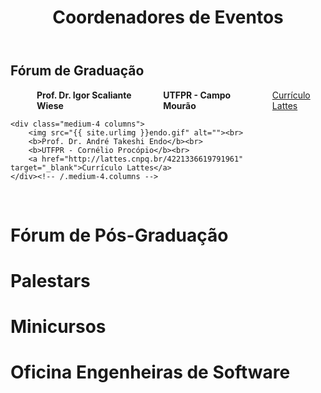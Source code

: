 ﻿---
layout: page-fullwidth
title: "Coordenadores de Eventos"
subheadline: ""
permalink: "/coordenacao_eventos/"
header:
   image_fullwidth: banner_eres2020.png
---

<h2>Fórum de Graduação</h2>

<div class="row t30">
    <div class="medium-4 columns">
        <img src="{{ site.urlimg }}wiese.gif" alt=""><br>
        <b>Prof. Dr. Igor Scaliante Wiese</b><br>
		<b>UTFPR - Campo Mourão</b><br>
		<a href="http://lattes.cnpq.br/0447444423694007" target="_blank">Currículo Lattes</a>
    </div><!-- /.medium-4.columns -->

	<div class="medium-4 columns">
        <img src="{{ site.urlimg }}endo.gif" alt=""><br>
        <b>Prof. Dr. André Takeshi Endo</b><br>
		<b>UTFPR - Cornélio Procópio</b><br>
		<a href="http://lattes.cnpq.br/4221336619791961" target="_blank">Currículo Lattes</a>
    </div><!-- /.medium-4.columns -->
</div><!-- /.row -->

<br>

<h1>Fórum de Pós-Graduação</h1>

<h1>Palestars</h1>

<h1>Minicursos</h1>

<h1>Oficina Engenheiras de Software</h1>
